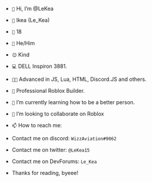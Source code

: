 - `👋` Hi, I’m @LeKea
- `👦`  Ikea (Le_Kea)
- `🔪` 18
- `🤠` He/Him
- `😊` Kind
- `💻` DELL Inspiron 3881.
- `👨‍💻` Advanced in JS, Lua, HTML, Discord.JS and others.
- `👷` Professional Roblox Builder.
- `🌱` I’m currently learning how to be a better person.
- `💞️` I’m looking to collaborate on Roblox
- `📫` How to reach me:

- Contact me on discord: `WizzAviation#9062`
- Contact me on twitter: `@LeKea15`
- Contact me on DevForums: `Le_Kea`

- Thanks for reading, byeee!

<!---
LeKea/LeKea is a ✨ special ✨ repository because its `README.md` (this file) appears on your GitHub profile.
You can click the Preview link to take a look at your changes.
--->
